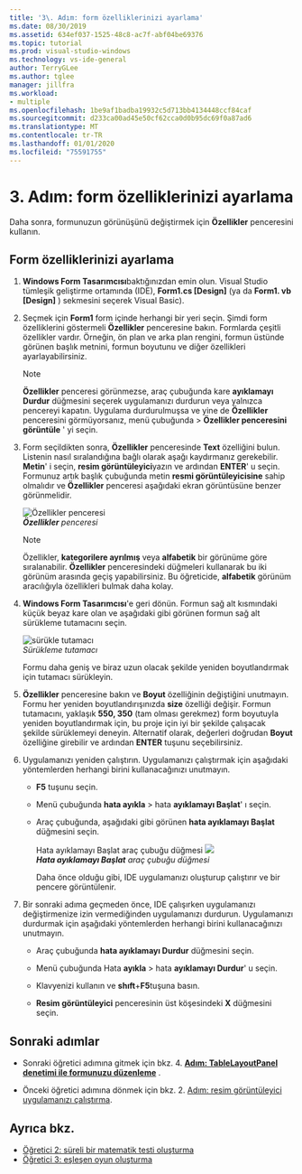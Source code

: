 ```yaml
---
title: '3\. Adım: form özelliklerinizi ayarlama'
ms.date: 08/30/2019
ms.assetid: 634ef037-1525-48c8-ac7f-abf04be69376
ms.topic: tutorial
ms.prod: visual-studio-windows
ms.technology: vs-ide-general
author: TerryGLee
ms.author: tglee
manager: jillfra
ms.workload:
- multiple
ms.openlocfilehash: 1be9af1badba19932c5d713bb4134448ccf84caf
ms.sourcegitcommit: d233ca00ad45e50cf62cca0d0b95dc69f0a87ad6
ms.translationtype: MT
ms.contentlocale: tr-TR
ms.lasthandoff: 01/01/2020
ms.locfileid: "75591755"
---
```

# <a name="step-3-set-your-form-properties"></a>3\. Adım: form özelliklerinizi ayarlama

Daha sonra, formunuzun görünüşünü değiştirmek için **Özellikler** penceresini kullanın.

## <a name="how-to-set-your-form-properties"></a>Form özelliklerinizi ayarlama

1. **Windows Form Tasarımcısı**baktığınızdan emin olun. Visual Studio tümleşik geliştirme ortamında (IDE), **Form1.cs [Design]** (ya da **Form1. vb [Design]** ) sekmesini seçerek Visual Basic).

1. Seçmek için **Form1** form içinde herhangi bir yeri seçin. Şimdi form özelliklerini göstermeli **Özellikler** penceresine bakın. Formlarda çeşitli özellikler vardır. Örneğin, ön plan ve arka plan rengini, formun üstünde görünen başlık metnini, formun boyutunu ve diğer özellikleri ayarlayabilirsiniz.

   > [!NOTE]
   > **Özellikler** penceresi görünmezse, araç çubuğunda kare **ayıklamayı Durdur** düğmesini seçerek uygulamanızı durdurun veya yalnızca pencereyi kapatın. Uygulama durdurulmuşsa ve yine de **Özellikler** penceresini görmüyorsanız, menü çubuğunda > **Özellikler penceresini** **görüntüle** ' yi seçin.

1. Form seçildikten sonra, **Özellikler** penceresinde **Text** özelliğini bulun. Listenin nasıl sıralandığına bağlı olarak aşağı kaydırmanız gerekebilir. **Metin**' i seçin, **resim görüntüleyici**yazın ve ardından **ENTER**' u seçin.  Formunuz artık başlık çubuğunda metin **resmi görüntüleyicisine** sahip olmalıdır ve **Özellikler** penceresi aşağıdaki ekran görüntüsüne benzer görünmelidir.

    ![Özellikler penceresi](../ide/media/express_edittextproperty.png)<br>
   ***Özellikler*** *penceresi*

   > [!NOTE]
   > Özellikler, **kategorilere ayrılmış** veya **alfabetik** bir görünüme göre sıralanabilir. **Özellikler** penceresindeki düğmeleri kullanarak bu iki görünüm arasında geçiş yapabilirsiniz. Bu öğreticide, **alfabetik** görünüm aracılığıyla özellikleri bulmak daha kolay.

1. **Windows Form Tasarımcısı**'e geri dönün. Formun sağ alt kısmındaki küçük beyaz kare olan ve aşağıdaki gibi görünen formun sağ alt sürükleme tutamacını seçin.

    ![sürükle tutamacı](../ide/media/express_bottomrt_drag.png)<br>
   *Sürükleme tutamacı*

    Formu daha geniş ve biraz uzun olacak şekilde yeniden boyutlandırmak için tutamacı sürükleyin.

1. **Özellikler** penceresine bakın ve **Boyut** özelliğinin değiştiğini unutmayın. Formu her yeniden boyutlandırışınızda **size** özelliği değişir. Formun tutamacını, yaklaşık **550, 350** (tam olması gerekmez) form boyutuyla yeniden boyutlandırmak için, bu proje için iyi bir şekilde çalışacak şekilde sürüklemeyi deneyin. Alternatif olarak, değerleri doğrudan **Boyut** özelliğine girebilir ve ardından **ENTER** tuşunu seçebilirsiniz.

1. Uygulamanızı yeniden çalıştırın. Uygulamanızı çalıştırmak için aşağıdaki yöntemlerden herhangi birini kullanacağınızı unutmayın.

   - **F5** tuşunu seçin.

   - Menü çubuğunda **hata ayıkla** > hata **ayıklamayı Başlat**' ı seçin.

   - Araç çubuğunda, aşağıdaki gibi görünen **hata ayıklamayı Başlat** düğmesini seçin.

      Hata ayıklamayı Başlat araç çubuğu düğmesi ![](../ide/media/express_icondebug.png)<br>
     ***Hata ayıklamayı Başlat*** *araç çubuğu düğmesi*

     Daha önce olduğu gibi, IDE uygulamanızı oluşturup çalıştırır ve bir pencere görüntülenir.

1. Bir sonraki adıma geçmeden önce, IDE çalışırken uygulamanızı değiştirmenize izin vermediğinden uygulamanızı durdurun. Uygulamanızı durdurmak için aşağıdaki yöntemlerden herhangi birini kullanacağınızı unutmayın.

   - Araç çubuğunda **hata ayıklamayı Durdur** düğmesini seçin.

   - Menü çubuğunda Hata **ayıkla** > hata **ayıklamayı Durdur**' u seçin.

   - Klavyenizi kullanın ve **shıft**+**F5**tuşuna basın.

   - **Resim görüntüleyici** penceresinin üst köşesindeki **X** düğmesini seçin.

## <a name="next-steps"></a>Sonraki adımlar

* Sonraki öğretici adımına gitmek için bkz. 4. **[Adım: TableLayoutPanel denetimi ile formunuzu düzenleme](../ide/step-4-lay-out-your-form-with-a-tablelayoutpanel-control.md)** .

* Önceki öğretici adımına dönmek için bkz. 2. [Adım: resim görüntüleyici uygulamanızı çalıştırma](../ide/step-2-run-your-program.md).

## <a name="see-also"></a>Ayrıca bkz.

* [Öğretici 2: süreli bir matematik testi oluşturma](tutorial-2-create-a-timed-math-quiz.md)
* [Öğretici 3: eşleşen oyun oluşturma](tutorial-3-create-a-matching-game.md)
